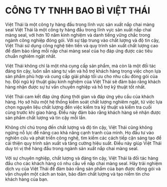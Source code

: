 # CÔNG TY TNHH BAO BÌ VIỆT THÁI
Việt Thái là một công ty hàng đầu trong lĩnh vực sản xuất nắp chai màng seal
Việt Thái là một công ty hàng đầu trong lĩnh vực sản xuất nắp chai màng seal, với hơn 10 năm kinh nghiệm và danh tiếng vững chắc trong ngành công nghiệp đóng gói. Với sự tập trung vào chất lượng và độ tin cậy, Việt Thái sử dụng công nghệ tiên tiến và quy trình sản xuất chất lượng cao để đảm bảo rằng mỗi nắp chai màng seal của họ đáp ứng được các tiêu chuẩn nghiêm ngặt nhất.

Việt Thái không chỉ là một nhà cung cấp sản phẩm, mà còn là một đối tác đáng tin cậy, luôn sẵn sàng tư vấn và hỗ trợ khách hàng trong việc chọn lựa sản phẩm phù hợp và cung cấp giải pháp tối ưu cho nhu cầu đóng gói của họ. Đội ngũ kỹ thuật giàu kinh nghiệm của Việt Thái sẽ đảm bảo rằng khách hàng nhận được sự tư vấn chuyên nghiệp và hỗ trợ kỹ thuật tốt nhất.

Việt Thái cam kết đáp ứng đúng thời gian và đáp ứng yêu cầu của khách hàng. Họ sở hữu một hệ thống kiểm soát chất lượng nghiêm ngặt, từ việc lựa chọn nguyên liệu chất lượng đến việc kiểm tra kỹ thuật và kiểm tra cuối cùng trước khi giao hàng. Điều này đảm bảo rằng khách hàng sẽ nhận được sản phẩm chất lượng và tin cậy mỗi lần.

Không chỉ chú trọng đến chất lượng và độ tin cậy, Việt Thái cũng không ngừng nỗ lực để nâng cao khả năng cạnh tranh của mình. Họ đầu tư vào nghiên cứu và phát triển công nghệ, tìm kiếm các cách tiếp cận sáng tạo để cải thiện quy trình sản xuất và tăng cường hiệu suất. Điều này giúp Việt Thái duy trì vị thế hàng đầu trong ngành sản xuất nắp chai màng seal.

Với sự chuyên nghiệp, chất lượng và đáng tin cậy, Việt Thái là đối tác hàng đầu cho các khách hàng có nhu cầu về nắp chai màng seal. Hãy trải nghiệm dịch vụ của Việt Thái để đảm bảo rằng sản phẩm của bạn được đóng gói và vận chuyển một cách an toàn, bảo đảm chất lượng và tạo niềm tin cho khách hàng của bạn.
